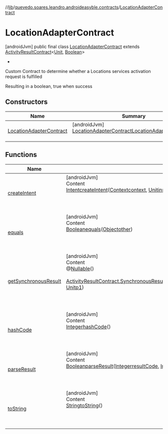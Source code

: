 //[lib](../../index.md)/[quevedo.soares.leandro.androideasyble.contracts](../index.md)/[LocationAdapterContract](index.md)



# LocationAdapterContract  
 [androidJvm] public final class [LocationAdapterContract](index.md) extends [ActivityResultContract](https://developer.android.com/reference/kotlin/androidx/activity/result/contract/ActivityResultContract.html)<[Unit](https://kotlinlang.org/api/latest/jvm/stdlib/kotlin/-unit/index.html), [Boolean](https://kotlinlang.org/api/latest/jvm/stdlib/kotlin/-boolean/index.html)><ul><li></li></ul>

Custom Contract to determine whether a Locations services activation request is fulfilled



Resulting in a boolean, true when success

   


## Constructors  
  
|  Name|  Summary| 
|---|---|
| <a name="quevedo.soares.leandro.androideasyble.contracts/LocationAdapterContract/LocationAdapterContract/#/PointingToDeclaration/"></a>[LocationAdapterContract](-location-adapter-contract.md)| <a name="quevedo.soares.leandro.androideasyble.contracts/LocationAdapterContract/LocationAdapterContract/#/PointingToDeclaration/"></a> [androidJvm] [LocationAdapterContract](index.md)[LocationAdapterContract](-location-adapter-contract.md)()  <br>   <br>


## Functions  
  
|  Name|  Summary| 
|---|---|
| <a name="quevedo.soares.leandro.androideasyble.contracts/LocationAdapterContract/createIntent/#android.content.Context#kotlin.Unit?/PointingToDeclaration/"></a>[createIntent](create-intent.md)| <a name="quevedo.soares.leandro.androideasyble.contracts/LocationAdapterContract/createIntent/#android.content.Context#kotlin.Unit?/PointingToDeclaration/"></a>[androidJvm]  <br>Content  <br>[Intent](https://developer.android.com/reference/kotlin/android/content/Intent.html)[createIntent](create-intent.md)([Context](https://developer.android.com/reference/kotlin/android/content/Context.html)[context](create-intent.md), [Unit](https://kotlinlang.org/api/latest/jvm/stdlib/kotlin/-unit/index.html)[input](create-intent.md))  <br>  <br><br><br>
| <a name="kotlin/Any/equals/#kotlin.Any?/PointingToDeclaration/"></a>[equals](../../quevedo.soares.leandro.androideasyble.models/-b-l-e-device/index.md#%5Bkotlin%2FAny%2Fequals%2F%23kotlin.Any%3F%2FPointingToDeclaration%2F%5D%2FFunctions%2F458876182)| <a name="kotlin/Any/equals/#kotlin.Any?/PointingToDeclaration/"></a>[androidJvm]  <br>Content  <br>[Boolean](https://docs.oracle.com/javase/8/docs/api/java/lang/Boolean.html)[equals](../../quevedo.soares.leandro.androideasyble.models/-b-l-e-device/index.md#%5Bkotlin%2FAny%2Fequals%2F%23kotlin.Any%3F%2FPointingToDeclaration%2F%5D%2FFunctions%2F458876182)([Object](https://docs.oracle.com/javase/8/docs/api/java/lang/Object.html)[other](../../quevedo.soares.leandro.androideasyble.models/-b-l-e-device/index.md#%5Bkotlin%2FAny%2Fequals%2F%23kotlin.Any%3F%2FPointingToDeclaration%2F%5D%2FFunctions%2F458876182))  <br>  <br><br><br>
| <a name="androidx.activity.result.contract/ActivityResultContract/getSynchronousResult/#android.content.Context#kotlin.Unit/PointingToDeclaration/"></a>[getSynchronousResult](index.md#%5Bandroidx.activity.result.contract%2FActivityResultContract%2FgetSynchronousResult%2F%23android.content.Context%23kotlin.Unit%2FPointingToDeclaration%2F%5D%2FFunctions%2F458876182)| <a name="androidx.activity.result.contract/ActivityResultContract/getSynchronousResult/#android.content.Context#kotlin.Unit/PointingToDeclaration/"></a>[androidJvm]  <br>Content  <br>@[Nullable](https://developer.android.com/reference/kotlin/androidx/annotation/Nullable.html)()  <br>  <br>[ActivityResultContract.SynchronousResult](https://developer.android.com/reference/kotlin/androidx/activity/result/contract/ActivityResultContract.SynchronousResult.html)<[Boolean](https://docs.oracle.com/javase/8/docs/api/java/lang/Boolean.html)>[getSynchronousResult](index.md#%5Bandroidx.activity.result.contract%2FActivityResultContract%2FgetSynchronousResult%2F%23android.content.Context%23kotlin.Unit%2FPointingToDeclaration%2F%5D%2FFunctions%2F458876182)(@[NonNull](https://developer.android.com/reference/kotlin/androidx/annotation/NonNull.html)()[Context](https://developer.android.com/reference/kotlin/android/content/Context.html)[p0](index.md#%5Bandroidx.activity.result.contract%2FActivityResultContract%2FgetSynchronousResult%2F%23android.content.Context%23kotlin.Unit%2FPointingToDeclaration%2F%5D%2FFunctions%2F458876182), [Unit](https://kotlinlang.org/api/latest/jvm/stdlib/kotlin/-unit/index.html)[p1](index.md#%5Bandroidx.activity.result.contract%2FActivityResultContract%2FgetSynchronousResult%2F%23android.content.Context%23kotlin.Unit%2FPointingToDeclaration%2F%5D%2FFunctions%2F458876182))  <br>  <br><br><br>
| <a name="kotlin/Any/hashCode/#/PointingToDeclaration/"></a>[hashCode](../../quevedo.soares.leandro.androideasyble.models/-b-l-e-device/index.md#%5Bkotlin%2FAny%2FhashCode%2F%23%2FPointingToDeclaration%2F%5D%2FFunctions%2F458876182)| <a name="kotlin/Any/hashCode/#/PointingToDeclaration/"></a>[androidJvm]  <br>Content  <br>[Integer](https://docs.oracle.com/javase/8/docs/api/java/lang/Integer.html)[hashCode](../../quevedo.soares.leandro.androideasyble.models/-b-l-e-device/index.md#%5Bkotlin%2FAny%2FhashCode%2F%23%2FPointingToDeclaration%2F%5D%2FFunctions%2F458876182)()  <br>  <br><br><br>
| <a name="quevedo.soares.leandro.androideasyble.contracts/LocationAdapterContract/parseResult/#kotlin.Int#android.content.Intent?/PointingToDeclaration/"></a>[parseResult](parse-result.md)| <a name="quevedo.soares.leandro.androideasyble.contracts/LocationAdapterContract/parseResult/#kotlin.Int#android.content.Intent?/PointingToDeclaration/"></a>[androidJvm]  <br>Content  <br>[Boolean](https://docs.oracle.com/javase/8/docs/api/java/lang/Boolean.html)[parseResult](parse-result.md)([Integer](https://docs.oracle.com/javase/8/docs/api/java/lang/Integer.html)[resultCode](parse-result.md), [Intent](https://developer.android.com/reference/kotlin/android/content/Intent.html)[intent](parse-result.md))  <br>  <br><br><br>
| <a name="kotlin/Any/toString/#/PointingToDeclaration/"></a>[toString](../../quevedo.soares.leandro.androideasyble.exceptions/-scan-timeout-exception/index.md#%5Bkotlin%2FAny%2FtoString%2F%23%2FPointingToDeclaration%2F%5D%2FFunctions%2F458876182)| <a name="kotlin/Any/toString/#/PointingToDeclaration/"></a>[androidJvm]  <br>Content  <br>[String](https://docs.oracle.com/javase/8/docs/api/java/lang/String.html)[toString](../../quevedo.soares.leandro.androideasyble.exceptions/-scan-timeout-exception/index.md#%5Bkotlin%2FAny%2FtoString%2F%23%2FPointingToDeclaration%2F%5D%2FFunctions%2F458876182)()  <br>  <br><br><br>

